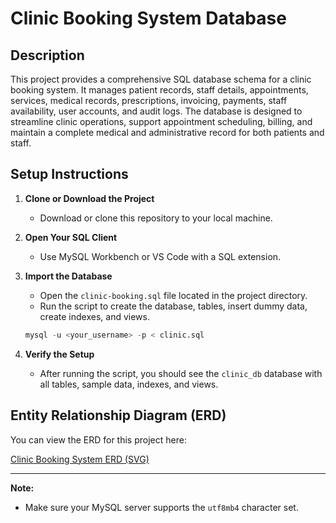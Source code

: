 # Clinic Booking System Database

## Description

This project provides a comprehensive SQL database schema for a clinic booking system. It manages patient records, staff details, appointments, services, medical records, prescriptions, invoicing, payments, staff availability, user accounts, and audit logs. The database is designed to streamline clinic operations, support appointment scheduling, billing, and maintain a complete medical and administrative record for both patients and staff.

## Setup Instructions

1. **Clone or Download the Project**
   - Download or clone this repository to your local machine.

2. **Open Your SQL Client**
   - Use MySQL Workbench or VS Code with a SQL extension.

3. **Import the Database**
   - Open the `clinic-booking.sql` file located in the project directory.
   - Run the script to create the database, tables, insert dummy data, create indexes, and views.

   ```sql
   mysql -u <your_username> -p < clinic.sql
   ```

4. **Verify the Setup**
   - After running the script, you should see the `clinic_db` database with all tables, sample data, indexes, and views.

## Entity Relationship Diagram (ERD)

You can view the ERD for this project here:

[Clinic Booking System ERD (SVG)](clinic.svg)

---
**Note:**  
- Make sure your MySQL server supports the `utf8mb4` character set.
